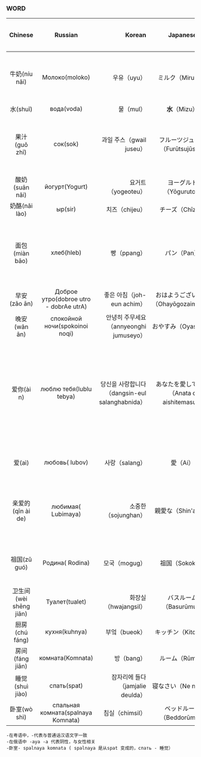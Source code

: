 ### WORD

|Chinese|Russian|Korean|Japanese|English|Cantonese|Russian sentence or explanation|
|:----:|:------:|-----:|:-----:|:------:|:---:|:---:|
|牛奶(níu nǎi)|Молоко(moloko)|우유（uyu）|ミルク（Miruku）|milk|-|Это было очень вкусное молоко.那是美味的牛奶。|
|水(shuǐ)|вода(voda)|물（mul）|**水**（Mizu）|water|-||
|果汁(guǒ zhī)|сок(sok)|과일 주스（gwail juseu）|フルーツジュース（Furūtsujūsu）|fruit juice|-|Чистая родниковая вода манит усталого путника.水是生命之源。|
|酸奶(suān nǎi)|йогурт(Yogurt)|요거트（yogeoteu）|ヨーグルト（Yōguruto）|Yogurt|-||
|奶酪(nǎi lào)|ыр(sir)|치즈（chijeu）|チーズ（Chīzu）|cheese|乾酪||
|面包(miàn bāo)|хлеб(hleb)|빵（ppang）|パン（Pan）|bread|-|Греемся на солнышке и хлеб с вареньем жуем.我们沐浴在阳光下，嚼面包和果酱。|
|早安(zǎo ān)|Доброе утро(dobroe utro - dobrAe utrA)|좋은 아침（joh-eun achim）|おはようございます（Ohayōgozaimasu）|good Morning|早晨||
|晚安(wǎn ān)|спокойной ночи(spokoinoi noqi)|안녕히 주무세요（annyeonghi jumuseyo）|おやすみ（Oyasumi）|good night|-||
|爱你(ài n)|люблю тебя(lublu tebya)|당신을 사랑합니다（dangsin-eul salanghabnida）|あなたを愛してます（Anata o aishitemasu）|love you|-|Я тебя люблю.我爱你。/Я прощаю тебя.我原谅你。/ Я уважаю тебя.我尊重你。/Я буду защищать тебя.我会保护您。|
|爱(aì)|любовь( lubov)|사랑（salang）|愛（Ai）|Love|-|А что такое истинная любовь?什么是真爱？|
|亲爱的(qīn ài de)|любимая( Lubimaya)|소중한（sojunghan）|親愛な（Shin'aina）|Dear|親愛嘅| Дорогой, ты купил вчера молока?亲爱的，你昨天买牛奶了吗？|
|祖国(zǔ guó)|Родина( Rodina)|모국（mogug）|祖国（Sokoku）|motherland|-|Солдаты защищают Родину.士兵们捍卫自己的祖国。|
|卫生间(wèi shēng jiān)|Туалет(tualet)|화장실（hwajangsil）|バスルーム（Basurūmu）|bathroom|-||
|厨房(chú fáng)|кухня(kuhnya)|부엌（bueok）|キッチン（Kitchin）|kitchen|-||
|房间(fáng jiān)|комната(Komnata)|방（bang）|ルーム（Rūmu）|room|-||
|睡觉(shuì jiào)|спать(spat)|잠자리에 들다（jamjalie deulda）|寝なさい（Ne nasai）|sleep/go to bed|瞓觉||
|卧室(wò shì)|спальная комната(spalnaya Komnata)|침실（chimsil）|ベッドルーム（Beddorūmu）|bedroom|-||


    -在粤语中，-代表与普通话汉语文字一致
    -在俄语中 -aya -a 代表阴性，与女性相关
    -卧室- spalnaya komnata ( spalnaya 是从spat 变成的，спать - 睡觉） 